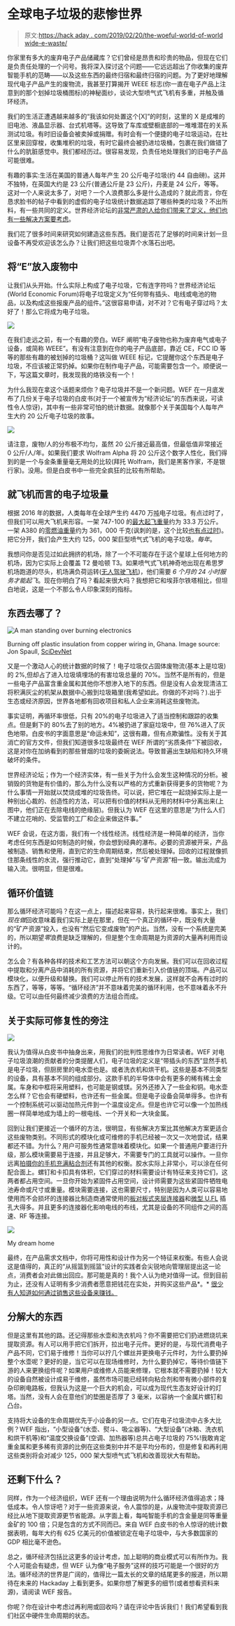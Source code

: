 # 全球电子垃圾的悲惨世界

> 原文:[https://hack aday . com/2019/02/20/the-woeful-world-of-world wide-e-waste/](https://hackaday.com/2019/02/20/the-woeful-world-of-worldwide-e-waste/)

你家里有多大的废弃电子产品储藏库？它们曾经是昂贵和珍贵的物品，但现在它们是负责任处理的一个问号。我将深入探讨这个问题——它远远超出了你收集的废弃智能手机的范畴——以及这些东西的最终归宿和最终归宿的问题。为了更好地理解现代电子产品产生的废物流，我甚至打算揭开 WEEE 标志(你一直在电子产品上注意到的那个划掉垃圾桶图标)的神秘面纱，谈论大型喷气式飞机有多重，并触及循环经济。

我们的生活正遭遇越来越多的“我该如何处置这个[X]”的时刻，这里的 X 是成堆的旧电池、液晶显示器、台式机塔等。这导致了车库或壁橱底部的一堆堆潜在的关系测试垃圾。有时旧设备会被卖掉或捐赠。有时会有一个便捷的电子垃圾运动，在社区里来回穿梭，收集堆积的垃圾，有时它最终会被扔进垃圾桶，包裹在我们做错了什么的肮脏感觉中。我们都经历过。很容易发现，负责任地处理我们的旧电子产品可能很难。

有趣的事实:生活在美国的普通人每年产生 20 公斤电子垃圾(约 44 自由磅)。这并不独特，在英国大约是 23 公斤(普通公斤是 23 公斤)，丹麦是 24 公斤，等等。这对一个人来说太多了，对吧？一个人浪费那么多是什么造成的？就此而言，你在恳求脸书的帖子中看到的虚假的电子垃圾统计数据追踪了哪些种类的垃圾？不出所料，有一些共同的定义。世界经济论坛的[非常严肃的人给你们带来了定义，他们也有一些解决方案要考虑](https://www.weforum.org/reports/a-new-circular-vision-for-electronics-time-for-a-global-reboot)。

我们花了很多时间来研究如何建造这些东西。我们是否花了足够的时间来计划一旦设备不再受欢迎该怎么办？让我们把这些垃圾弄个水落石出吧。

## 将“E”放入废物中

让我们从头开始。什么实际上构成了电子垃圾，它有连字符吗？世界经济论坛(World Economic Forum)将电子垃圾定义为“任何带有插头、电线或电池的物品，以及构成这些报废产品的组件。”这很容易申请，对不对？它有电子穿过吗？太好了！那么它将成为电子垃圾。

![](../Images/e408ccf95268d08bef98aa03ea3df8ce.png)

在我们走远之前，有一个有趣的旁白。WEF 阐明“电子废物也称为废弃电气或电子设备，或简称 WEEE”。有没有注意到在你的电子产品底部，靠近 CE，FCC ID 等等的那些有趣的被划掉的垃圾桶？这叫做 WEEE 标记，它提醒你这个东西是电子垃圾，不应该被正常扔掉。如果你在制作电子产品，可能需要包含一个。顺便说一下，写这篇文章时，我发现我的烙铁没有一个！

为什么我现在拿这个话题来烦你？电子垃圾并不是一个新问题。WEF 在一月底发布了几份关于电子垃圾的白皮书(对于一个被宣传为“经济论坛”的东西来说，可读性令人惊讶)，其中有一些非常可怕的统计数据。就像那个关于美国每个人每年产生大约 20 公斤电子垃圾的故事。

![](../Images/f5cf6ae983ee98304dea75a22dfd756e.png)

请注意，废物/人的分布极不均匀，虽然 20 公斤接近最高值，但最低值非常接近 0 公斤/人/年。如果我们要求 Wolfram Alpha 将 20 公斤这个数字人性化，我们得到的是一个与金条重量毫无用处的比较(拜托 Wolfram，我们是黑客作家，不是银行家)。没用。但是白皮书中一些完全疯狂的比较有所帮助。

## 就飞机而言的电子垃圾量

根据 2016 年的数据，人类每年在全球产生约 4470 万[吨](https://en.wikipedia.org/wiki/Tonne)电子垃圾。有点过时了，但我们可以用大飞机来形容。一架 747-100 的[最大起飞重量](https://en.wikipedia.org/wiki/Boeing_747#Design)约为 33.3 万公斤。一架 A380 的[零燃油重量](http://www.modernairliners.com/airbus-a380/airbus-a380-specs/)约为 361，000 千克(讽刺的是，这个比较[也有点过时](https://hackaday.com/2019/02/15/airbus-to-halt-production-of-the-a380-goodbye-to-an-engineering-triumph/))。把它分开，我们会产生大约 125，000 架巨型喷气式飞机的电子垃圾。*每年*。

我想问你是否见过如此拥挤的机场，除了一个不可能存在于这个星球上任何地方的机场，因为它实际上会覆盖 T2 曼哈顿 T3。如果喷气式飞机神奇地出现在希思罗机场跑道的尽头，机场满负荷运转([无人驾驶飞机](https://hackaday.com/2019/01/28/drone-sightings-a-new-british-comedy-soap-opera/))，他们需要 *6 个月的 24 小时服务才能起飞*。现在你明白了吗？看起来很大吗？我想把它和埃菲尔铁塔相比，但坦白地说，这是一个不那么令人印象深刻的指标。

## 东西去哪了？

![A man standing over burning electronics](../Images/0d00d2cd606a20eebde8f71bf3bc929e.png)

Burning off plastic insulation from copper wiring in, Ghana. Image source: Jon Spaull, [SciDevNet](https://www.scidev.net/global/digital-divide/multimedia/electronic-waste-dump-supplies-ghana.html)

又是一个激动人心的统计数据的时候了！电子垃圾仅占固体废物流(基本上是垃圾)的 2%,但却占了进入垃圾填埋场的有害垃圾总量的 70%。当然不是所有的，但是一些电子产品富含重金属和其他你不想渗入地下的东西。但是没有人会发现清洁工将积满灰尘的机架从数据中心搬到垃圾箱里(我希望如此。你做的不对吗？).出于生态或经济原因，世界各地都有回收项目和私人企业来消耗这些废物流。

事实证明，再循环率很低，只有 20%的电子垃圾进入了适当控制和跟踪的收集点。但是剩下的 80%去了别的地方。4%被扔进了家庭垃圾中，但 76%进入了灰色地带。白皮书的字面意思是“命运未知”，这很有趣，但有点欺骗性。没有关于其消亡的官方文件，但我们知道很多垃圾最终在 WEF 所谓的“劣质条件”下被回收，这是对你在加纳看到的那些冒烟的垃圾的委婉说法。导致普遍出生缺陷和持久环境破坏的条件。

世界经济论坛；作为一个经济实体，有一些关于为什么会发生这种情况的分析。被销毁的货物是有价值的，那么为什么没有以严格的方式重新获得更多的货物呢？为什么事情一开始就以焚烧成堆的垃圾告终。可以说，把它堆在一起烧掉实际上是一种别出心裁的、创造性的方法，可以把有价值的材料从无用的材料中分离出来(上图中，他们正在去除电线的绝缘层)。但我认为 WEF 在这里的意思是“为什么人们不建立花哨的、受监管的工厂和企业来做这件事。”

WEF 会说，在这方面，我们有一个线性经济。线性经济是一种简单的经济，当你考虑任何东西是如何制造的时候，你会想到经典的瀑布。必要的资源被开采，产品被制造、销售和使用，直到它的生命周期结束，然后被处理掉。回收的过程就像抓住那条线性的水流，强行推动它，直到“处理掉”与“矿产资源”相一致。输出流成为输入流。很明显，但是很难。

## 循环价值链

那么循环经济可能吗？在这一点上，描述起来容易，执行起来很难。事实上，我们*现在做*回收意味着我们实际上是在那里，但在一个真正的循环中，既没有大量的“矿产资源”投入，也没有“然后它变成废物”的产出。当然，没有一个系统是完美的，所以期望*零*浪费是缺乏理解的，但是整个生命周期是为资源的大量再利用而设计的。

怎么会？有各种各样的技术和工艺方法可以朝这个方向发展。我们可以在回收过程中提取和分离产品中消耗的所有资源，并将它们重新引入价值链的顶端。产品可以模块化，以便升级和替换。我们可以停止所有的技术发展，这样就不会再有过时的东西了，等等，等等。“循环经济”并不意味着完美的循环利用，也不意味着永不升级。它可以由任何最终减少浪费的方法组合而成。

## 关于实际可修复性的旁注

![](../Images/25a937801fddf1b2ad419b2458a04cfe.png)

我认为值得从白皮书中抽身出来，用我们的批判性思维作为日常读者。WEF 对电子垃圾浪潮的贡献者的分类提醒人们，电子垃圾的定义是“带插头的东西”显然手机是电子垃圾，但厨房里的电水壶也是。或者洗衣机和烘干机。这些是基本不同类型的设备，具有基本不同的组成部分。这款手机的半导体中会有更多的稀有稀土金属。车身和中框将采用塑料，也可能是钢或镁。另外还掺入了一些金和铜。电水壶怎么样？它也会有硬塑料，也许还有一些金属。但是电子设备会简单得多。也许有一个控制系统可以驱动加热元件到一个温度设定点。但是也许它可以像一个加热线圈一样简单地成为墙上的一根电线、一个开关和一大块金属。

回到让我们更接近一个循环的方法，很明显，有些解决方案比其他解决方案更适合这些废物类别。不同形式的模块化或可维修的手机已经被一次又一次地尝试，结果都还不错。为什么？用户可服务性通常意味着模块化。如果一个普通用户要进行升级，那么模块需要易于连接，并且足够大，不需要专门的工具就可以操作。一旦你远离[拍摄你的手机充满粘合剂](https://www.ifixit.com/Teardown/Essential+Phone+Teardown/96764)还有其他的权衡。胶水实际上非常小，可以涂在任何配合面上。螺钉和卡扣具有体积，它们穿过的材料需要设计有特征来支持它们，这两者都占用空间。一旦你开始为紧固件占用空间，设计师需要为这些紧固件牺牲电池寿命或尺寸或重量。模块需要连接，这也需要尺寸，特别是因为人类可以容易地使用而不会损坏的连接器比制造商通常使用的[板对板式夹层连接器](https://www.molex.com/molex/products/group?key=mezzanine_products&channel=PRODUCTS)和[微型 U.FL](https://www.digikey.com/catalog/en/partgroup/umcc-ultra-miniature-coax-connectors-u-fl-series/2344) 插孔大得多。并且更多的连接器化影响电线的布线，尤其是设备的不同组件之间的高速、RF 等连接。

![](../Images/bbe425934f2aded754b72e4301bcf7bf.png)

My dream home

最终，在产品需求文档中，你将可用性和设计作为另一个特征来权衡。有些人会说这是值得的，真正的“从摇篮到摇篮”设计的实践者会尖锐地向管理层提出这一论点，消费者会对此做出回应。那可能是真的！我个人认为绝对值得一试。但到目前为止，还没有人证明有多少消费者愿意把钱花在实处，并购买这些产品*。* [很少有人知道如何通过销售这些设备来赚钱。](https://www.fairphone.com/en/)

## 分解大的东西

但是这里有其他的路。还记得那些水壶和洗衣机吗？你不需要把它们扔进燃烧坑来提取资源。有人可以用手把它们拆开，拉出电子元件。更好的是，与现代消费电子产品不同，它们易于维修！当你可以拧几个螺丝并更换电子元件时，为什么要扔掉整个水壶呢？更好的是，当它可以在现场维修时，为什么要扔掉它，等待价值链下游的人来更换组件呢？如果用户或维修人员能来修理，它根本就不需要扔掉！较大的设备自然被设计成易于维修，虽然市场可能已经转向粘合剂和带有微小部件的复杂印刷电路板，但我认为这是一个巨大的机会，可以成为现代生态友好设计的灯塔。当然，没有人会在意他们的垫圈是否厚了 3 毫米，以容纳一个金属片螺钉和凸台。

支持将大设备的生命周期优先于小设备的另一点。它们在电子垃圾流中占多大比例？WEF 指出，“小型设备”(水壶、熨斗、吸尘器等)、“大型设备”(冰箱、洗衣机和烘干机等)和“温度交换设备”(空调、加热器等)总共占电子垃圾的 75%!我敢肯定重金属和更多稀有资源的比例在这些类别中并不是平均分布的，但是修复和再利用这些类别将会对减少 125，000 架大型喷气式飞机和改善现状大有帮助。

## 还剩下什么？

同样，作为一个经济组织，WEF 还有一个理由说明为什么循环经济值得追求；降低成本。令人惊讶吧？对于一些资源来说，令人震惊的是，从废物流中提取资源已经比从地下提取资源更节省能源。从字面上看，每吨智能手机的含金量是同等重量金矿的 100 倍；只是包含的方式不同而已。来自 WEF 白皮书的令人惊讶的统计数据表明，每年大约有 625 亿美元的价值被锁定在电子垃圾中，与大多数国家的 GDP 相比毫不逊色。

总之，循环经济包括比这更多的设计考虑，加上聪明的商业模式可以有所作为。我个人可能会有疑虑，但 WEF 认为像“电子服务”这样的技巧可能是一个很好的方法。循环经济的世界是广阔的，值得比一篇太长的文章的结尾更多的报道，所以期待在未来的 Hackaday 上看到更多。如果你想了解更多的细节(或者想看资料来源)，请阅读 WEF 报告。

你呢？你在设计中考虑过再利用或回收吗？请在评论中告诉我们！我们希望看到我们社区中硬件生命周期的状态。